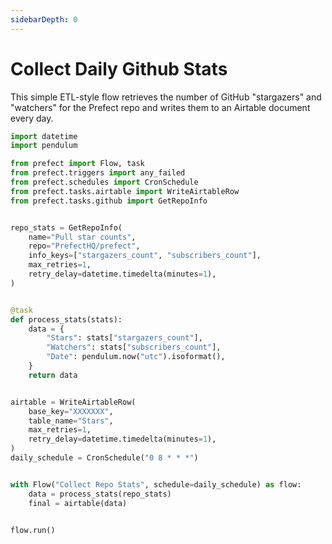 ```yaml
---
sidebarDepth: 0
---
```


# Collect Daily Github Stats

This simple ETL-style flow retrieves the number of GitHub "stargazers" and "watchers" for the Prefect repo and writes them to an
Airtable document every day.


```python
import datetime
import pendulum

from prefect import Flow, task
from prefect.triggers import any_failed
from prefect.schedules import CronSchedule
from prefect.tasks.airtable import WriteAirtableRow
from prefect.tasks.github import GetRepoInfo


repo_stats = GetRepoInfo(
    name="Pull star counts",
    repo="PrefectHQ/prefect",
    info_keys=["stargazers_count", "subscribers_count"],
    max_retries=1,
    retry_delay=datetime.timedelta(minutes=1),
)


@task
def process_stats(stats):
    data = {
        "Stars": stats["stargazers_count"],
        "Watchers": stats["subscribers_count"],
        "Date": pendulum.now("utc").isoformat(),
    }
    return data


airtable = WriteAirtableRow(
    base_key="XXXXXXX",
    table_name="Stars",
    max_retries=1,
    retry_delay=datetime.timedelta(minutes=1),
)
daily_schedule = CronSchedule("0 8 * * *")


with Flow("Collect Repo Stats", schedule=daily_schedule) as flow:
    data = process_stats(repo_stats)
    final = airtable(data)


flow.run()
```
